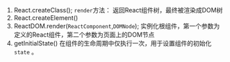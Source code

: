 1. React.createClass();
  `render`方法： 返回React组件树，最终被渲染成DOM树
2. React.createElement()
3. ReactDOM.render(`ReactComponent`,`DOMNode`);
  实例化根组件，第一个参数为定义的React组件，第二个参数为页面上的DOM节点
 4. getInitialState() 在组件的生命周期中仅执行一次，用于设置组件的初始化 `state` 。
  
